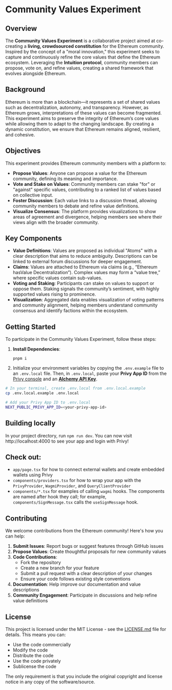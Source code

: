 # Community Values Experiment

## Overview

The **Community Values Experiment** is a collaborative project aimed at co-creating a **living, crowdsourced constitution** for the Ethereum community. Inspired by the concept of a "moral innovation," this experiment seeks to capture and continuously refine the core values that define the Ethereum ecosystem. Leveraging the **Intuition protocol**, community members can propose, vote on, and refine values, creating a shared framework that evolves alongside Ethereum.

## Background

Ethereum is more than a blockchain—it represents a set of shared values such as decentralization, autonomy, and transparency. However, as Ethereum grows, interpretations of these values can become fragmented. This experiment aims to preserve the integrity of Ethereum’s core values while allowing them to adapt to the changing landscape. By creating a dynamic constitution, we ensure that Ethereum remains aligned, resilient, and cohesive.

## Objectives

This experiment provides Ethereum community members with a platform to:
- **Propose Values**: Anyone can propose a value for the Ethereum community, defining its meaning and importance.
- **Vote and Stake on Values**: Community members can stake "for" or "against" specific values, contributing to a ranked list of values based on collective input.
- **Foster Discussion**: Each value links to a discussion thread, allowing community members to debate and refine value definitions.
- **Visualize Consensus**: The platform provides visualizations to show areas of agreement and divergence, helping members see where their views align with the broader community.

## Key Components

- **Value Definitions**: Values are proposed as individual "Atoms" with a clear description that aims to reduce ambiguity. Descriptions can be linked to external forum discussions for deeper engagement.
- **Claims**: Values are attached to Ethereum via claims (e.g., “Ethereum hasValue Decentralization”). Complex values may form a “value tree,” where specific values contain sub-values.
- **Voting and Staking**: Participants can stake on values to support or oppose them. Staking signals the community’s sentiment, with highly supported values rising to prominence.
- **Visualization**: Aggregated data enables visualization of voting patterns and community alignment, helping members understand community consensus and identify factions within the ecosystem.

## Getting Started

To participate in the Community Values Experiment, follow these steps:

1. **Install Dependencies**:
   ```shell
   pnpm i
2. Initialize your environment variables by copying the `.env.example` file to an `.env.local` file. Then, in `.env.local`, paste your **Privy App ID** from the [Privy console](https://console.privy.io) and an [**Alchemy API Key**](https://www.alchemy.com/). 
```sh
# In your terminal, create .env.local from .env.local.example
cp .env.local.example .env.local

# Add your Privy App ID to .env.local
NEXT_PUBLIC_PRIVY_APP_ID=<your-privy-app-id>
```

## Building locally

In your project directory, run `npm run dev`. You can now visit http://localhost:4000 to see your app and login with Privy!

## Check out:
- `app/page.tsx` for how to connect external wallets and create embedded wallets using Privy
- `components/providers.tsx` for how to wrap your app with the `PrivyProvider`, `WagmiProvider`, and `QueryClientProvider`
- `components/*.tsx` for examples of calling `wagmi` hooks. The components are named after hook they call; for example, `components/SignMessage.tsx` calls the `useSignMessage` hook. 

## Contributing

We welcome contributions from the Ethereum community! Here's how you can help:

1. **Submit Issues**: Report bugs or suggest features through GitHub issues
2. **Propose Values**: Create thoughtful proposals for new community values
3. **Code Contributions**: 
   - Fork the repository
   - Create a new branch for your feature
   - Submit a pull request with a clear description of your changes
   - Ensure your code follows existing style conventions
4. **Documentation**: Help improve our documentation and value descriptions
5. **Community Engagement**: Participate in discussions and help refine value definitions

## License

This project is licensed under the MIT License - see the [LICENSE.md](LICENSE.md) file for details. This means you can:
- Use the code commercially
- Modify the code
- Distribute the code
- Use the code privately
- Sublicense the code

The only requirement is that you include the original copyright and license notice in any copy of the software/source.

